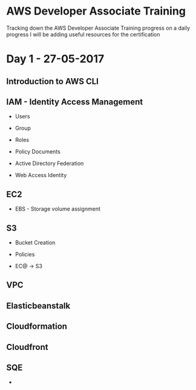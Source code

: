 # AWS Developer Associate Training
Tracking down the AWS Developer Associate Training progress on a daily progress
I will be adding useful resources for the certification

# Day 1 - 27-05-2017

## Introduction to AWS CLI

## IAM - Identity Access Management

- Users

- Group

- Roles

- Policy Documents

- Active Directory Federation

- Web Access Identity


## EC2

- EBS - Storage volume assignment



## S3

- Bucket Creation

- Policies

- EC@ -> S3


## VPC

## Elasticbeanstalk

## Cloudformation

## Cloudfront

## SQE

- 
